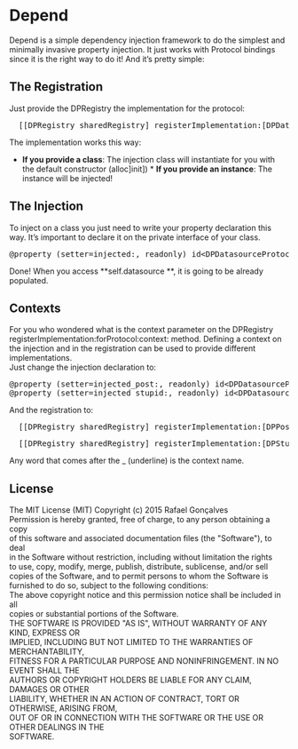 # Depend
  
Depend is a simple dependency injection framework to do the simplest and minimally invasive property injection. It just works with Protocol bindings since it is the right way to do it! And it’s pretty simple:  


## The Registration
  
Just provide the DPRegistry the implementation for the protocol:  
<pre>  [[DPRegistry sharedRegistry] registerImplementation:[DPDatasource class] forProtocol:@protocol(DPDatasourceProtocol) context:nil];</pre>  
The implementation works this way:  
* **If you provide a class**: The injection class will instantiate for you with the default constructor  (alloc]init])        * **If you provide an instance**: The instance will be injected!  


## The Injection
  
To inject on a class you just need to write your property declaration this way. It’s important to declare it on the private interface of your class.  
<pre>@property (setter=injected:, readonly) id&lt;DPDatasourceProtocol&gt; datasource;</pre>  
Done! When you access **self.datasource **, it is going to be already populated.  


## Contexts
  
For you who wondered what is the context parameter on the DPRegistry registerImplementation:forProtocol:context: method. Defining a context on the injection and in the registration can be used to provide different implementations.  
Just change the injection declaration to:  
<pre>@property (setter=injected_post:, readonly) id&lt;DPDatasourceProtocol&gt; postDatasource;  
@property (setter=injected_stupid:, readonly) id&lt;DPDatasourceProtocol&gt; anotherStupidDatasource;</pre>  
And the registration to:  
<pre>  [[DPRegistry sharedRegistry] registerImplementation:[DPPostDatasource class] forProtocol:@protocol(DPDatasourceProtocol) context:@“post”];</pre><pre>  [[DPRegistry sharedRegistry] registerImplementation:[DPStupidDatasource class] forProtocol:@protocol(DPDatasourceProtocol) context:@“stupid”];</pre>  
Any word that comes after the _ (underline) is the context name.  


## License
  
The MIT License (MIT)
Copyright (c) 2015 Rafael Gonçalves  
Permission is hereby granted, free of charge, to any person obtaining a copy  
of this software and associated documentation files (the "Software"), to deal  
in the Software without restriction, including without limitation the rights  
to use, copy, modify, merge, publish, distribute, sublicense, and/or sell  
copies of the Software, and to permit persons to whom the Software is  
furnished to do so, subject to the following conditions:  
The above copyright notice and this permission notice shall be included in all  
copies or substantial portions of the Software.  
THE SOFTWARE IS PROVIDED "AS IS", WITHOUT WARRANTY OF ANY KIND, EXPRESS OR  
IMPLIED, INCLUDING BUT NOT LIMITED TO THE WARRANTIES OF MERCHANTABILITY,  
FITNESS FOR A PARTICULAR PURPOSE AND NONINFRINGEMENT. IN NO EVENT SHALL THE  
AUTHORS OR COPYRIGHT HOLDERS BE LIABLE FOR ANY CLAIM, DAMAGES OR OTHER  
LIABILITY, WHETHER IN AN ACTION OF CONTRACT, TORT OR OTHERWISE, ARISING FROM,  
OUT OF OR IN CONNECTION WITH THE SOFTWARE OR THE USE OR OTHER DEALINGS IN THE  
SOFTWARE.
